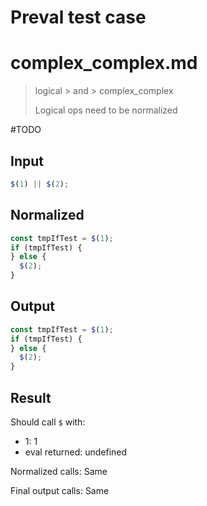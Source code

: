 # Preval test case

# complex_complex.md

> logical > and > complex_complex
>
> Logical ops need to be normalized

#TODO

## Input

`````js filename=intro
$(1) || $(2);
`````

## Normalized

`````js filename=intro
const tmpIfTest = $(1);
if (tmpIfTest) {
} else {
  $(2);
}
`````

## Output

`````js filename=intro
const tmpIfTest = $(1);
if (tmpIfTest) {
} else {
  $(2);
}
`````

## Result

Should call `$` with:
 - 1: 1
 - eval returned: undefined

Normalized calls: Same

Final output calls: Same

